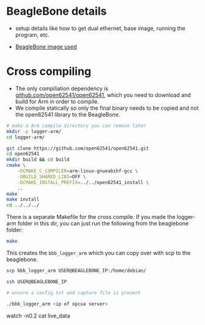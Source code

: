 # BeagleBone details

- setup details like how to get dual ethernet, base image, running the program, etc.

- [BeagleBone image used](https://www.beagleboard.org/distros/am335x-11-7-2023-09-02-4gb-microsd-iot)


# Cross compiling
- The only compiliation dependency is [github.com/open62541/open62541](https://github.com/open62541/open62541.git), which you need to download and build for Arm in order to compile.
- We compile statically so only the final binary needs to be copied and not the open62541 library to the BeagleBone.

```sh
# make a Arm compile directory you can remove later
mkdir -p logger-arm/
cd logger-arm/

git clone https://github.com/open62541/open62541.git
cd open62541
mkdir build && cd build
cmake \
    -DCMAKE_C_COMPILER=arm-linux-gnueabihf-gcc \
    -DBUILD_SHARED_LIBS=OFF \
    -DCMAKE_INSTALL_PREFIX=../../open62541_install \
    ..
make
make install
cd ../../../
```

There is a separate Makefile for the cross compile. If you made the logger-arm folder in this dir, you can just run the following from the beaglebone folder:
```sh
make
```

This creates the `bbb_logger_arm` which you can copy over with scp to the beaglebone.

```sh
scp bbb_logger_arm USER@BEAGLEBONE_IP:/home/debian/

ssh USER@BEAGLEBONE_IP

# ensure a config.txt and capture file is present

./bbb_logger_arm <ip of opcua server> 
```

watch -n0.2 cat live_data